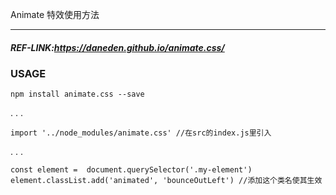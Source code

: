 Animate 特效使用方法
****

##### REF-LINK:https://daneden.github.io/animate.css/

### USAGE

```
npm install animate.css --save
```

.
.
.

```
import '../node_modules/animate.css' //在src的index.js里引入
```

.
.
.

```
const element =  document.querySelector('.my-element')
element.classList.add('animated', 'bounceOutLeft') //添加这个类名使其生效
```

